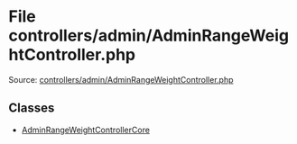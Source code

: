 File controllers/admin/AdminRangeWeightController.php
=========

Source: [controllers/admin/AdminRangeWeightController.php](https://github.com/PrestaShop/PrestaShop/blob/1.5.0.15/controllers/admin/AdminRangeWeightController.php)


Classes
-------

* [AdminRangeWeightControllerCore](class.AdminRangeWeightControllerCore.md)

